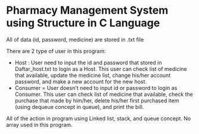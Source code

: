 # Pharmacy Management System using Structure in C Language

All of data (id, password, medicine) are stored in .txt file

There are 2 type of user in this program:
- Host : User need to input the id and password that stored in Daftar_host.txt to login as a Host.
         This user can check list of medicine that available, update the medicine list, change his/her account password, and make a new account for the new host.
- Consumer = User doesn't need to input id or password to login as Consumer.
             This user can check list of medicine that available, check the purchase that made by him/her, delete his/her first purchased item (using dequeue concept in queue),
             and print the bill.
             
All of the action in program using Linked list, stack, and queue concept. No array used in this program.
